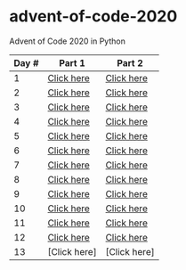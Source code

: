# advent-of-code-2020
Advent of Code 2020 in Python

| Day \# | Part 1 | Part 2|
| --- | --- | --- |
| 1 | [Click here](../master/day_01_-_report_repair/part_1.py) | [Click here](../master/day_01_-_report_repair/part_2.py) |
| 2 | [Click here](../master/day_02_-_password_philosophy/part_1.py) | [Click here](../master/day_02_-_password_philosophy/part_2.py) |
| 3 | [Click here](../master/day_03_-_toboggan_trajectory/part_1.py) | [Click here](../master/day_03_-_toboggan_trajectory/part_2.py) |
| 4 | [Click here](../master/day_04_-_passport_processing/part_1.py) | [Click here](../master/day_04_-_passport_processing/part_2.py) |
| 5 | [Click here](../master/day_05_-_binary_boarding/part_1.py) | [Click here](../master/day_05_-_binary_boarding/part_2.py) |
| 6 | [Click here](../master/day_06_-_custom_customs/part_1.py) | [Click here](../master/day_06_-_custom_customs/part_2.py) |
| 7 | [Click here](../master/day_07_-_handy_haversacks/part_1.py) | [Click here](../master/day_07_-_handy_haversacks/part_2.py) |
| 8 | [Click here](../master/day_08_-_handheld_halting/part_1.py) | [Click here](../master/day_08_-_handheld_halting/part_2.py) |
| 9 | [Click here](../master/day_09_-_encoding_error/part_1.py) | [Click here](../master/day_09_-_encoding_error/part_2.py) |
| 10 | [Click here](../master/day_10_-_adapter_array/part_1.py) | [Click here](../master/day_10_-_adapter_array/part_2.py) |
| 11 | [Click here](../master/day_11_-_seating_system/part_1.py) | [Click here](../master/day_11_-_seating_system/part_2.py) |
| 12 | [Click here](../master/day_12_-_rain_risk/part_1.py) | [Click here](../master/day_12_-_rain_risk/part_2.py) |
| 13 | [Click here] | [Click here] |
